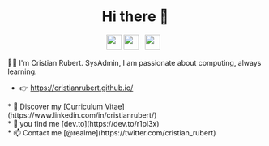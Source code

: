 

<h1 align="center">Hi there 👋</h1>

<p align='center'>
<a href="https://www.linkedin.com/in/cristianrubert/"><img height="30" src="https://github.com/WaylonWalker/WaylonWalker/blob/main/icon/linkedin.png?raw=true"></a>
<a href="https://dev.to/r1pl3x"><img height="30" src="https://raw.githubusercontent.com/WaylonWalker/WaylonWalker/main/icon/dev.png"></a>&nbsp;&nbsp;
<a href="https://twitter.com/cristian_rubert"><img height="30" src="https://github.com/WaylonWalker/WaylonWalker/blob/main/icon/twitter.png?raw=true"></a>&nbsp;&nbsp;

</p>

<p> 👨‍💻 I'm Cristian Rubert. SysAdmin, I am passionate about computing, always learning.</p>

* 👉 https://cristianrubert.github.io/

<p> 
* 💼 Discover my [Curriculum Vitae](https://www.linkedin.com/in/cristianrubert/)<br/>
* 🚧 you find me [dev.to](https://dev.to/r1pl3x) <br/>
* 📫 Contact me [@realme](https://twitter.com/cristian_rubert)
</p>

